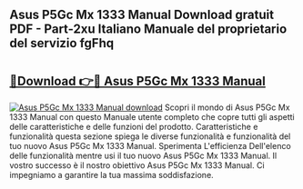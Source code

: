 ## Asus P5Gc Mx 1333 Manual Download gratuit PDF - Part-2xu Italiano Manuale del proprietario del servizio fgFhq

# <h2><a href="http://df9gy1r.blite.top/?on=Asus+P5Gc+Mx+1333+Manual">🔗Download 👉🔴 Asus P5Gc Mx 1333 Manual</a></h2>

[![Asus P5Gc Mx 1333 Manual download](https://i.imgur.com/lujVjoI.png)](http://df9gy1r.blite.top/?on=Asus+P5Gc+Mx+1333+Manual)
Scopri il mondo di Asus P5Gc Mx 1333 Manual con questo Manuale utente completo che copre tutti gli aspetti delle caratteristiche e delle funzioni del prodotto. Caratteristiche e funzionalità questa sezione spiega le diverse funzionalità e funzionalità del tuo nuovo Asus P5Gc Mx 1333 Manual. Sperimenta L'efficienza Dell'elenco delle funzionalità mentre usi il tuo nuovo Asus P5Gc Mx 1333 Manual. Il vostro successo è il nostro obiettivo Asus P5Gc Mx 1333 Manual. Ci impegniamo a garantire la tua massima soddisfazione.
